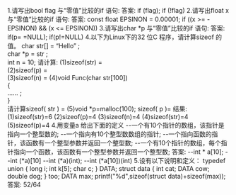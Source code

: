 1.请写出bool flag  与“零值”比较的if  语句:
答案:
if (flag);
if (!flag)
2.请写出float  x   与“零值”比较的if  语句:
答案:
const float EPSINON = 0.00001;
if ((x >= - EPSINON) && (x <= EPSINON))
3.请写出char  *p   与“零值”比较的if  语句:
答案:
if(p= =NULL);
if(p!=NULL)
4.以下为Linux下的32 位C 程序，请计算sizeof 的值。
char str[] = “Hello” ;                               
char *p = str ;                                      
int  n = 10;
请计算:
(1)sizeof(str) =                  
(2)sizeof(p) =                 
(3)sizeof(n) =
(4)void Func(char str[100])                           
{                                          
	…… ;                                                            
}                                          
请计算sizeof( str ) = 
(5)void *p=malloc(100);
sizeof( p )=
结果:
(1)sizeof(str)=6
(2)sizeof(p)=4
(3)sizeof(n)=4
(4)sizeof(str)=4
(5)sizeof(p)=4
4.用变量a 给出下面的定义
--一个有10个指针的数组，该指针是指向一个整型数的;
--一个指向有10个整型数数组的指针;
--一个指向函数的指针，该函数有一个整型参数并返回一个整型数;
--一个有10个指针的数组，每个指针指向一个函数，该函数有一个整型参数并返回一个整型数;
答案:
--int * a[10];
--int (*a)[10]
--int (*a)(int);
--int (*a[10])(int)
5.设有以下说明和定义：
typedef union 
{
	long i; 
	int k[5]; 
	char c;
} DATA;
struct data 
{ 
	int cat; 
	DATA cow; 
	double dog;
} too;
DATA max;
printf("%d",sizeof(struct data)+sizeof(max));
答案:
52/64
